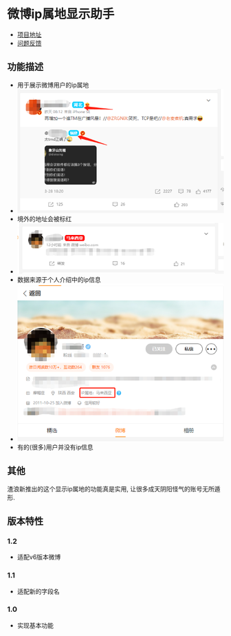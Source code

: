 # 微博ip属地显示助手

+ [项目地址](https://github.com/NiaoBlush/weibo-ip-location)
+ [问题反馈](https://github.com/NiaoBlush/weibo-ip-location/issues)

## 功能描述
+ 用于展示微博用户的ip属地
+ ![ip属地](https://github.com/NiaoBlush/weibo-ip-location/blob/master/img/img1.png?raw=true)
+ 境外的地址会被标红
+ ![ip属地](https://github.com/NiaoBlush/weibo-ip-location/blob/master/img/img2.png?raw=true)
+ 数据来源于个人介绍中的ip信息
+ ![ip来源](https://github.com/NiaoBlush/weibo-ip-location/blob/master/img/img3.png?raw=true)
+ 有的(很多)用户并没有ip信息

## 其他
渣浪新推出的这个显示ip属地的功能真是实用, 让很多成天阴阳怪气的账号无所遁形.

## 版本特性

### 1.2
+ 适配v6版本微博

### 1.1
+ 适配新的字段名

### 1.0
+ 实现基本功能





